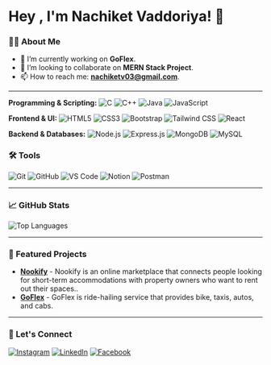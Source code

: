 # Hey , I'm Nachiket Vaddoriya! 👋

### 👨‍💻 About Me
- 🔭 I’m currently working on **GoFlex**.
- 👯 I’m looking to collaborate on **MERN Stack Project**.
- 📫 How to reach me: **nachiketv03@gmail.com**.

---

**Programming & Scripting:**
![C](https://img.shields.io/badge/-C-A8B9CC?style=flat&logo=c)
![C++](https://img.shields.io/badge/-C++-00599C?style=flat&logo=c%2B%2B)
![Java](https://img.shields.io/badge/-Java-007396?style=flat&logo=java)
![JavaScript](https://img.shields.io/badge/-JavaScript-F7DF1E?style=flat&logo=javascript)

**Frontend & UI:**
![HTML5](https://img.shields.io/badge/-HTML5-E34F26?style=flat&logo=html5)
![CSS3](https://img.shields.io/badge/-CSS3-1572B6?style=flat&logo=css3)
![Bootstrap](https://img.shields.io/badge/-Bootstrap-7952B3?style=flat&logo=bootstrap)
![Tailwind CSS](https://img.shields.io/badge/-Tailwind%20CSS-38B2AC?style=flat&logo=tailwind-css)
![React](https://img.shields.io/badge/-React-61DAFB?style=flat&logo=react)

**Backend & Databases:**
![Node.js](https://img.shields.io/badge/-Node.js-339933?style=flat&logo=node.js)
![Express.js](https://img.shields.io/badge/-Express.js-000000?style=flat&logo=express)
![MongoDB](https://img.shields.io/badge/-MongoDB-47A248?style=flat&logo=mongodb)
![MySQL](https://img.shields.io/badge/-MySQL-4479A1?style=flat&logo=mysql)

### 🛠️ Tools
![Git](https://img.shields.io/badge/-Git-F05032?style=flat&logo=git)
![GitHub](https://img.shields.io/badge/-GitHub-181717?style=flat&logo=github)
![VS Code](https://img.shields.io/badge/-VS%20Code-007ACC?logo=visual-studio-code&logoColor=white)
![Notion](https://img.shields.io/badge/-Notion-000000?style=flat&logo=notion)
![Postman](https://img.shields.io/badge/-Postman-FF6C37?style=flat&logo=postman)

---

### 📈 GitHub Stats
![Top Languages](https://github-readme-stats.vercel.app/api/top-langs/?username=Nachiketv02&layout=compact&theme=radical)


---

### 📂 Featured Projects
- **[Nookify](https://github.com/Nachiketv02/Nookify)** - Nookify is an online marketplace that connects people looking for short-term accommodations with property owners who want to rent out their spaces..
- **[GoFlex](https://github.com/Nachiketv02/GoFlex)** - GoFlex is ride-hailing service that provides bike, taxis, autos, and cabs.

---

### 🤝 Let's Connect
[![Instagram](https://img.shields.io/badge/-Instagram-E4405F?style=flat&logo=instagram&logoColor=white)](https://www.instagram.com/nachiket__06/)
[![LinkedIn](https://img.shields.io/badge/-LinkedIn-0077B5?style=flat&logo=linkedin&logoColor=white)](www.linkedin.com/in/nachiket-vaddoriya)
[![Facebook](https://img.shields.io/badge/-Facebook-1877F2?style=flat&logo=facebook&logoColor=white)](https://www.facebook.com/nachiket.vaddoriya)


